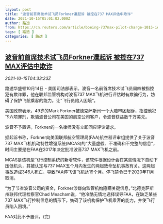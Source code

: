 ```yaml
---
layout: post
title: "波音前首席技术试飞员Forkner遭起诉 被控在737 MAX评估中欺诈"
date: 2021-10-15T05:01:02.000Z
author: 路透
from: https://cn.reuters.com/article/boeing-737max-pilot-charge-1015-idCNKBS2H50B4
tags: [ 路透 ]
categories: [ 路透 ]
---
```

<!--1634274062000-->
[波音前首席技术试飞员Forkner遭起诉 被控在737 MAX评估中欺诈](https://cn.reuters.com/article/boeing-737max-pilot-charge-1015-idCNKBS2H50B4)
------

<div>
<div><i>2021-10-15T04:33:23Z</i></div><p>路透华盛顿10月14日 - 美国司法部表示，波音一名前首席技术试飞员周四被指控犯有欺诈罪，他在联邦监管机构对波音737 MAX飞机进行评估时有欺骗行为，妨碍了保护飞航乘客的能力，让“飞行员陷入困境”。</p><p>美国政府表示，49岁的Mark Forkner被德克萨斯州一个大陪审团起诉，指控他犯下六项罪刑，欺骗波音公司在美国的航空公司客户，令波音获益数千万美元。</p><p>波音不予置评。Forkner的一名律师没有立即回应评论请求。</p><p>据起诉书称，Forkner向美国联邦航空管理局(FAA)航空器评审组提供了关于波音737 MAX飞机机动特性增强系统(MCAS)的“大量虚假、不准确和不完整的信息”，时间主要是在FAA在2017年决定批准波音737 MAX飞机之前。</p><p>MCAS是该机型飞行控制系统的新增软件，该软件根据设计会在某些情况下自动下压低机头，其被认定与737 MAX五个月内发生的两起致命坠机事故有关。这两起事故造成346人死亡，导致FAA停飞该飞机达19个月。停飞禁令已于2020年11月取消。</p><p>“为了节省波音公司的资金，Forkner涉嫌向监管机构隐瞒关键信息，”北德克萨斯州联邦代理检察官Chad Meacham说，“他冷酷无情地选择误导FAA，在缺乏某些737 MAX飞行控制信息的情形下，妨碍了该机构保护飞机乘客的能力，并使飞行员陷入困境。”</p><p>FAA对此不予置评。(完)</p>
</div>
